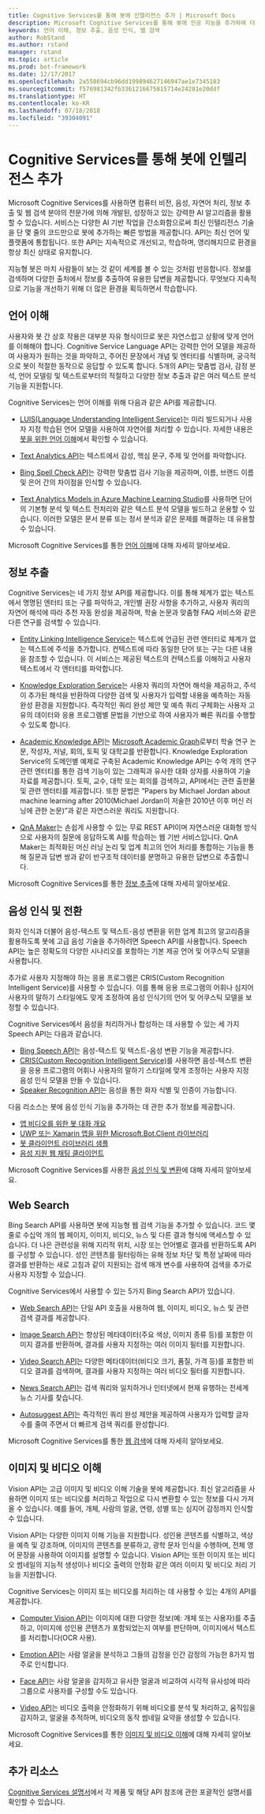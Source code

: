 ```yaml
---
title: Cognitive Services를 통해 봇에 인텔리전스 추가 | Microsoft Docs
description: Microsoft Cognitive Services를 통해 봇에 인공 지능을 추가하여 더 유용하고 매력적으로 만드는 방법에 대해 알아봅니다.
keywords: 언어 이해, 정보 추출, 음성 인식, 웹 검색
author: RobStand
ms.author: rstand
manager: rstand
ms.topic: article
ms.prod: bot-framework
ms.date: 12/17/2017
ms.openlocfilehash: 2a558694cb96dd199894627146947ae1e7345183
ms.sourcegitcommit: f576981342fb3361216675815714e24281e20ddf
ms.translationtype: HT
ms.contentlocale: ko-KR
ms.lasthandoff: 07/18/2018
ms.locfileid: "39304091"
---
```

# <a name="add-intelligence-to-bots-with-cognitive-services"></a>Cognitive Services를 통해 봇에 인텔리전스 추가

Microsoft Cognitive Services를 사용하면 컴퓨터 비전, 음성, 자연어 처리, 정보 추출 및 웹 검색 분야의 전문가에 의해 개발된, 성장하고 있는 강력한 AI 알고리즘을 활용할 수 있습니다. 서비스는 다양한 AI 기반 작업을 간소화함으로써 최신 인텔리전스 기술을 단 몇 줄의 코드만으로 봇에 추가하는 빠른 방법을 제공합니다. API는 최신 언어 및 플랫폼에 통합됩니다. 또한 API는 지속적으로 개선되고, 학습하며, 영리해지므로 환경을 항상 최신 상태로 유지합니다. 

지능형 봇은 마치 사람들이 보는 것 같이 세계를 볼 수 있는 것처럼 반응합니다. 정보를 검색하며 다양한 출처에서 정보를 추출하여 유용한 답변을 제공합니다. 무엇보다 지속적으로 기능을 개선하기 위해 더 많은 환경을 획득하면서 학습합니다. 

## <a name="language-understanding"></a>언어 이해

사용자와 봇 간 상호 작용은 대부분 자유 형식이므로 봇은 자연스럽고 상황에 맞게 언어를 이해해야 합니다. Cognitive Service Language API는 강력한 언어 모델을 제공하여 사용자가 원하는 것을 파악하고, 주어진 문장에서 개념 및 엔터티를 식별하며, 궁극적으로 봇이 적절한 동작으로 응답할 수 있도록 합니다. 5개의 API는 맞춤법 검사, 감정 분석, 언어 모델링 및 텍스트로부터의 적절하고 다양한 정보 추출과 같은 여러 텍스트 분석 기능을 지원합니다. 

Cognitive Services는 언어 이해를 위해 다음과 같은 API를 제공합니다.

- <a href="https://www.microsoft.com/cognitive-services/en-us/language-understanding-intelligent-service-luis" target="_blank">LUIS(Language Understanding Intelligent Service)</a>는 미리 빌드되거나 사용자 지정 학습된 언어 모델을 사용하여 자연어를 처리할 수 있습니다. 자세한 내용은 [봇을 위한 언어 이해](v4sdk/bot-builder-concept-luis.md)에서 확인할 수 있습니다.

- <a href="https://www.microsoft.com/cognitive-services/en-us/text-analytics-api" target="_blank">Text Analytics API</a>는 텍스트에서 감성, 핵심 문구, 주제 및 언어를 파악합니다.

- <a href="https://www.microsoft.com/cognitive-services/en-us/bing-spell-check-api" target="_blank">Bing Spell Check API</a>는 강력한 맞춤법 검사 기능을 제공하며, 이름, 브랜드 이름 및 은어 간의 차이점을 인식할 수 있습니다.

- <a href="https://docs.microsoft.com/en-us/azure/machine-learning/studio/text-analytics-module-tutorial" target ="_blank">Text Analytics Models in Azure Machine Learning Studio</a>를 사용하면 단어의 기본형 분석 및 텍스트 전처리와 같은 텍스트 분석 모델을 빌드하고 운용할 수 있습니다. 이러한 모델은 문서 분류 또는 정서 분석과 같은 문제를 해결하는 데 유용할 수 있습니다.

Microsoft Cognitive Services를 통한 [언어 이해][language]에 대해 자세히 알아보세요.

## <a name="knowledge-extraction"></a>정보 추출

Cognitive Services는 네 가지 정보 API를 제공합니다. 이를 통해 체계가 없는 텍스트에서 명명된 엔터티 또는 구를 파악하고, 개인별 권장 사항을 추가하고, 사용자 쿼리의 자연어 해석에 따라 추천 자동 완성을 제공하며, 학술 논문과 맞춤형 FAQ 서비스와 같은 다른 연구를 검색할 수 있습니다.

- <a href="https://www.microsoft.com/cognitive-services/en-us/entity-linking-intelligence-service" target="_blank">Entity Linking Intelligence Service</a>는 텍스트에 언급된 관련 엔터티로 체계가 없는 텍스트에 주석을 추가합니다. 컨텍스트에 따라 동일한 단어 또는 구는 다른 내용을 참조할 수 있습니다. 이 서비스는 제공된 텍스트의 컨텍스트를 이해하고 사용자 텍스트에서 각 엔터티를 파악합니다.    

- <a href="https://www.microsoft.com/cognitive-services/en-us/knowledge-exploration-service" target="_blank">Knowledge Exploration Service</a>는 사용자 쿼리의 자연어 해석을 제공하고, 주석이 추가된 해석을 반환하여 다양한 검색 및 사용자가 입력할 내용을 예측하는 자동 완성 환경을 지원합니다. 즉각적인 쿼리 완성 제안 및 예측 쿼리 구체화는 사용자 고유의 데이터와 응용 프로그램별 문법을 기반으로 하여 사용자가 빠른 쿼리를 수행할 수 있도록 합니다.    

- <a href="https://www.microsoft.com/cognitive-services/en-us/academic-knowledge-api" target="_blank">Academic Knowledge API</a>는 <a href="https://www.microsoft.com/en-us/research/project/microsoft-academic-graph/" target="_blank">Microsoft Academic Graph</a>로부터 학술 연구 논문, 작성자, 저널, 회의, 토픽 및 대학교를 반환합니다. Knowledge Exploration Service의 도메인별 예제로 구축된 Academic Knowledge API는 수억 개의 연구 관련 엔터티를 통한 검색 기능이 있는 그래픽과 유사한 대화 상자를 사용하여 기술 자료를 제공합니다. 토픽, 교수, 대학 또는 회의를 검색하고, API에서는 관련 출판물 및 관련 엔터티를 제공합니다. 또한 문법은 “Papers by Michael Jordan about machine learning after 2010(Michael Jordan이 저술한 2010년 이후 머신 러닝에 관한 논문)”과 같은 자연스러운 쿼리도 지원합니다.

- <a href="https://qnamaker.ai" target="_blank">QnA Maker</a>는 손쉽게 사용할 수 있는 무료 REST API이며 자연스러운 대화형 방식으로 사용자의 질문에 응답하도록 AI를 학습하는 웹 기반 서비스입니다. QnA Maker는 최적화된 머신 러닝 논리 및 업계 최고의 언어 처리를 통합하는 기능을 통해 질문과 답변 쌍과 같이 반구조적 데이터를 분명하고 유용한 답변으로 추출합니다.

Microsoft Cognitive Services를 통한 [정보 추출][knowledge]에 대해 자세히 알아보세요.

## <a name="speech-recognition-and-conversion"></a>음성 인식 및 전환

화자 인식과 더불어 음성-텍스트 및 텍스트-음성 변환을 위한 업계 최고의 알고리즘을 활용하도록 봇에 고급 음성 기술을 추가하려면 Speech API를 사용합니다. Speech API는 높은 정확도의 다양한 시나리오를 포함하는 기본 제공 언어 및 어쿠스틱 모델을 사용합니다. 

추가로 사용자 지정해야 하는 응용 프로그램은 CRIS(Custom Recognition Intelligent Service)를 사용할 수 있습니다. 이를 통해 응용 프로그램의 어휘나 심지어 사용자의 말하기 스타일에도 맞게 조정하여 음성 인식기의 언어 및 어쿠스틱 모델을 보정할 수 있습니다.

Cognitive Services에서 음성을 처리하거나 합성하는 데 사용할 수 있는 세 가지 Speech API는 다음과 같습니다.

- <a href="https://www.microsoft.com/cognitive-services/en-us/speech-api" target="_blank">Bing Speech API</a>는 음성-텍스트 및 텍스트-음성 변환 기능을 제공합니다.
- <a href="https://www.microsoft.com/cognitive-services/en-us/custom-recognition-intelligent-service-cris" target="_blank">CRIS(Custom Recognition Intelligent Service)</a>를 사용하면 음성-텍스트 변환을 응용 프로그램의 어휘나 사용자의 말하기 스타일에 맞게 조정하는 사용자 지정 음성 인식 모델을 만들 수 있습니다.
- <a href="https://www.microsoft.com/cognitive-services/en-us/speaker-recognition-api" target="_blank">Speaker Recognition API</a>는 음성을 통한 화자 식별 및 인증이 가능합니다.

다음 리소스는 봇에 음성 인식 기능을 추가하는 데 관한 추가 정보를 제공합니다.

* [앱 비디오를 위한 봇 대화 개요](https://channel9.msdn.com/events/Build/2017/P4114)
* [UWP 또는 Xamarin 앱을 위한 Microsoft.Bot.Client 라이브러리](https://aka.ms/BotClient)
* [봇 클라이언트 라이브러리 샘플](https://aka.ms/BotClientSample)
* [음성 지원 웹 채팅 클라이언트](https://aka.ms/BFWebChat)

Microsoft Cognitive Services를 사용한 [음성 인식 및 변환][speech]에 대해 자세히 알아보세요.

## <a name="web-search"></a>Web Search

Bing Search API를 사용하면 봇에 지능형 웹 검색 기능을 추가할 수 있습니다. 코드 몇 줄로 수십억 개의 웹 페이지, 이미지, 비디오, 뉴스 및 다른 결과 형식에 액세스할 수 있습니다. 더 나은 관련성을 위해 지리적 위치, 시장 또는 언어별로 결과를 반환하도록 API를 구성할 수 있습니다. 성인 콘텐츠를 필터링하는 유해 정보 차단 및 특정 날짜에 따라 결과를 반환하는 새로 고침과 같이 지원되는 검색 매개 변수를 사용하여 검색을 추가로 사용자 지정할 수 있습니다.

Cognitive Services에서 사용할 수 있는 5가지 Bing Search API가 있습니다.

- <a href="https://www.microsoft.com/cognitive-services/en-us/bing-web-search-api" target="_blank">Web Search API</a>는 단일 API 호출을 사용하여 웹, 이미지, 비디오, 뉴스 및 관련 검색 결과를 제공합니다.

- <a href="https://www.microsoft.com/cognitive-services/en-us/bing-image-search-api" target="_blank">Image Search API</a>는 향상된 메타데이터(주요 색상, 이미지 종류 등)를 포함한 이미지 결과를 반환하며, 결과를 사용자 지정하는 여러 이미지 필터를 지원합니다.

- <a href="https://www.microsoft.com/cognitive-services/en-us/bing-video-search-api" target="_blank">Video Search API</a>는 다양한 메타데이터(비디오 크기, 품질, 가격 등)를 포함한 비디오 결과를 검색하며, 결과를 사용자 지정하는 여러 비디오 필터를 지원합니다.

- <a href="https://www.microsoft.com/cognitive-services/en-us/bing-news-search-api" target="_blank">News Search API</a>는 검색 쿼리와 일치하거나 인터넷에서 현재 유행하는 전세계 뉴스 기사를 찾습니다.

- <a href="https://www.microsoft.com/cognitive-services/en-us/bing-autosuggest-api" target="_blank">Autosuggest API</a>는 즉각적인 쿼리 완성 제안을 제공하여 사용자가 입력할 글자 수를 줄여 주면서 더 빠르게 검색 쿼리를 완성합니다. 

Microsoft Cognitive Services를 통한 [웹 검색][search]에 대해 자세히 알아보세요.

## <a name="image-and-video-understanding"></a>이미지 및 비디오 이해

Vision API는 고급 이미지 및 비디오 이해 기술을 봇에 제공합니다. 최신 알고리즘을 사용하면 이미지 또는 비디오를 처리하고 작업으로 다시 변환할 수 있는 정보를 다시 가져올 수 있습니다. 예를 들어, 개체, 사람의 얼굴, 연령, 성별 또는 심지어 감정까지 인식할 수 있습니다. 

Vision API는 다양한 이미지 이해 기능을 지원합니다. 성인용 콘텐츠를 식별하고, 색상을 예측 및 강조하며, 이미지의 콘텐츠를 분류하고, 광학 문자 인식을 수행하며, 전체 영어 문장을 사용하여 이미지를 설명할 수 있습니다. Vision API는 또한 이미지 또는 비디오 썸네일의 지능적 생성이나 비디오 출력의 안정화 같은 여러 이미지 및 비디오 처리 기능을 지원합니다.

Cognitive Services는 이미지 또는 비디오를 처리하는 데 사용할 수 있는 4개의 API를 제공합니다.

- <a href="https://www.microsoft.com/cognitive-services/en-us/computer-vision-api" target="_blank">Computer Vision API</a>는 이미지에 대한 다양한 정보(예: 개체 또는 사용자)를 추출하고, 이미지에 성인용 콘텐츠가 포함되었는지 여부를 판단하며, 이미지에서 텍스트를 처리합니다(OCR 사용).

- <a href="https://www.microsoft.com/cognitive-services/en-us/emotion-api" target="_blank">Emotion API</a>는 사람 얼굴을 분석하고 그들의 감정을 인간 감정의 가능한 8가지 범주로 인식합니다.

- <a href="https://www.microsoft.com/cognitive-services/en-us/face-api" target="_blank">Face API</a>는 사람 얼굴을 감지하고 유사한 얼굴과 비교하여 시각적 유사성에 따라 그룹으로 사용자를 구성할 수도 있습니다.

- <a href="https://www.microsoft.com/cognitive-services/en-us/video-api" target="_blank">Video API</a>는 비디오 출력을 안정화하기 위해 비디오를 분석 및 처리하고, 움직임을 감지하고, 얼굴을 추적하며, 비디오의 동작 썸네일 요약을 생성할 수 있습니다.

Microsoft Cognitive Services를 통한 [이미지 및 비디오 이해][vision]에 대해 자세히 알아보세요.

## <a name="additional-resources"></a>추가 리소스

<a href="https://docs.microsoft.com/azure/cognitive-services" target="_blank">Cognitive Services 설명서</a>에서 각 제품 및 해당 API 참조에 관한 포괄적인 설명서를 확인할 수 있습니다.

[language]: https://docs.microsoft.com/en-us/azure/cognitive-services/luis/home
[search]: https://docs.microsoft.com/en-us/azure/cognitive-services/bing-web-search/search-the-web
[vision]: https://docs.microsoft.com/en-us/azure/cognitive-services/computer-vision/home
[knowledge]: https://docs.microsoft.com/en-us/azure/cognitive-services/kes/overview
[speech]: https://docs.microsoft.com/en-us/azure/cognitive-services/speech/home
[location]: https://docs.microsoft.com/en-us/azure/cognitive-services/
